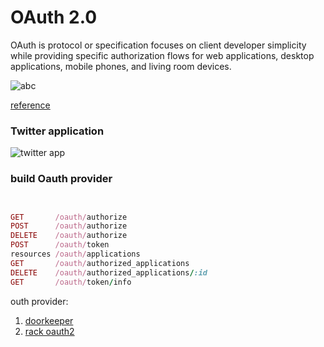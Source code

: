 OAuth 2.0
====

OAuth is protocol or specification focuses on client developer simplicity while providing specific authorization flows for web applications, desktop applications, mobile phones, and living room devices.


![abc](http://i.stack.imgur.com/3oDJt.png)

[reference](http://stackoverflow.com/questions/11631928/authenticating-with-oauth2-for-an-app-and-a-website)


### Twitter application

![twitter app](http://www.webdevdoor.com/wp-content/uploads/2013/02/twitter-feed-authentication-step2.jpg)



### build Oauth provider

```ruby


GET       /oauth/authorize
POST      /oauth/authorize
DELETE    /oauth/authorize
POST      /oauth/token
resources /oauth/applications
GET       /oauth/authorized_applications
DELETE    /oauth/authorized_applications/:id
GET       /oauth/token/info

```

outh provider:

1. [doorkeeper](https://github.com/applicake/doorkeeper)
2. [rack oauth2](https://github.com/nov/rack-oauth2)

